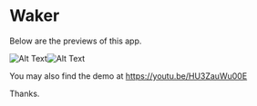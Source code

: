 # Waker

Below are the previews of this app.

![Alt Text](https://c2.staticflickr.com/8/7726/17753999140_bdb864c42a.jpg)![Alt Text](https://c1.staticflickr.com/9/8890/17753755238_09a7ffc96a.jpg)

You may also find the demo at  https://youtu.be/HU3ZauWu00E

Thanks.
